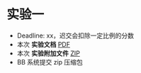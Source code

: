 # 实验一

- Deadline: xx，迟交会扣除一定比例的分数
- 本次 **实验文档** [PDF](/pdf/lab7.pdf)
- 本次 **实验附加文件** [ZIP](/zip/lab7.zip)
- BB 系统提交 zip 压缩包

